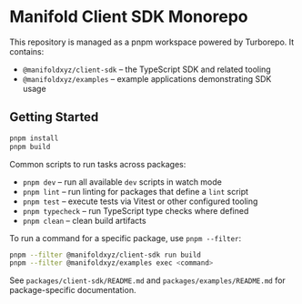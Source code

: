 # Manifold Client SDK Monorepo

This repository is managed as a pnpm workspace powered by Turborepo. It contains:

- `@manifoldxyz/client-sdk` – the TypeScript SDK and related tooling
- `@manifoldxyz/examples` – example applications demonstrating SDK usage

## Getting Started

```bash
pnpm install
pnpm build
```

Common scripts to run tasks across packages:

- `pnpm dev` – run all available `dev` scripts in watch mode
- `pnpm lint` – run linting for packages that define a `lint` script
- `pnpm test` – execute tests via Vitest or other configured tooling
- `pnpm typecheck` – run TypeScript type checks where defined
- `pnpm clean` – clean build artifacts

To run a command for a specific package, use `pnpm --filter`:

```bash
pnpm --filter @manifoldxyz/client-sdk run build
pnpm --filter @manifoldxyz/examples exec <command>
```

See `packages/client-sdk/README.md` and `packages/examples/README.md` for package-specific documentation.
